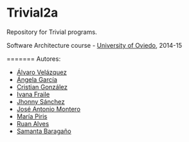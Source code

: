 Trivial2a
=============

Repository for Trivial programs. 

Software Architecture course - [University of Oviedo](http://www.uniovi.es), 2014-15


=======
Autores:
* [Álvaro Velázquez](https://github.com/AlvaroVV)
* [Ángela García](https://github.com/AngelaGAlvarez)
* [Cristian González](https://github.com/CristianGonzalezFernandez)
* [Ivana Fraile](https://github.com/IviFM)
* [Jhonny Sánchez](https://github.com/jhonnysanchezillisaca)
* [José Antonio Montero](https://github.com/JoAnMontero)
* [María Piris](https://github.com/MariaPiris)
* [Ruan Alves](https://github.com/ruamlex)
* [Samanta Baragaño](https://github.com/SamantaB)

